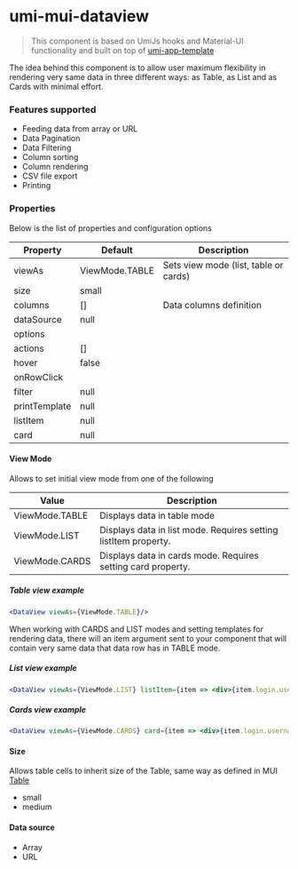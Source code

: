 # umi-mui-dataview
> This component is based on UmiJs hooks and Material-UI functionality and built on top of [umi-app-template](https://github.com/skitsanos/umi-app-template) 



The idea behind this component is to allow user maximum flexibility in rendering very same data in three different ways: as Table, as List and as Cards with minimal effort.

### Features supported

* Feeding data from array or URL
* Data Pagination
* Data Filtering
* Column sorting
* Column rendering
* CSV file export
* Printing

### Properties

Below is the list of properties and configuration options 

| Property      | Default        | Description                           |
| ------------- | -------------- | ------------------------------------- |
| viewAs        | ViewMode.TABLE | Sets view mode (list, table or cards) |
| size          | small          |                                       |
| columns       | []             | Data columns definition               |
| dataSource    | null           |                                       |
| options       |                |                                       |
| actions       | []             |                                       |
| hover         | false          |                                       |
| onRowClick    |                |                                       |
| filter        | null           |                                       |
| printTemplate | null           |                                       |
| listItem      | null           |                                       |
| card          | null           |                                       |

#### View Mode

Allows to set initial view mode from one of the following

| Value          | Description                                                  |
| -------------- | ------------------------------------------------------------ |
| ViewMode.TABLE | Displays data in table mode                                  |
| ViewMode.LIST  | Displays data in list mode. Requires setting listItem property. |
| ViewMode.CARDS | Displays data in cards mode. Requires setting card property. |

##### Table view example

```jsx
<DataView viewAs={ViewMode.TABLE}/>
```

When working with CARDS and LIST modes and setting templates for rendering data, there will an item argument sent to your component that will contain very same data that data row has in TABLE mode.

##### List view example

```jsx
<DataView viewAs={ViewMode.LIST} listItem={item => <div>{item.login.username}</div>}/>
```

##### Cards view example

```jsx
<DataView viewAs={ViewMode.CARDS} card={item => <div>{item.login.username}</div>}/>
```

#### Size

Allows table cells to inherit size of the Table, same way as defined in MUI [Table](https://material-ui.com/api/table/)

* small
* medium

#### Data source

* Array
* URL


